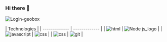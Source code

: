 ### Hi there 👋
![Login-geobox](https://user-images.githubusercontent.com/56373340/158001102-43e2ea05-5d84-4a3b-a8fa-403d0f28a0f5.png)

| Technologies |
| ------------- | ------------- |
| ![html](https://user-images.githubusercontent.com/56373340/158001258-825eb052-e260-4c57-9a2f-9066788bea05.png)  | ![Node js_logo](https://user-images.githubusercontent.com/56373340/158001478-1e878c19-21fb-4a53-bb1f-12b2b0820147.svg) |
| ![javascript](https://user-images.githubusercontent.com/56373340/158001525-bb020961-82d9-4c05-b6ca-c07895a138af.png)  | ![css](https://user-images.githubusercontent.com/56373340/158001559-9c8accdd-dcb6-47c0-900d-91504a657389.png) |
| ![css](https://user-images.githubusercontent.com/56373340/158001559-9c8accdd-dcb6-47c0-900d-91504a657389.png) | ![git](https://user-images.githubusercontent.com/56373340/158001639-0e65452b-3a82-41b1-995d-6ec32f071718.png) |


<!--
**ramiro1998/ramiro1998** is a ✨ _special_ ✨ repository because its `README.md` (this file) appears on your GitHub profile.

Here are some ideas to get you started:
Technologies:
| Comando | Descripción |
| --- | --- |
| git status | Enumera todos los archivos nuevos o modificados |
| git diff | Muestra las diferencias de archivo que no han sido preparadas |

- 🔭 I’m currently working on ...
- 🌱 I’m currently learning ...
- 👯 I’m looking to collaborate on ...
- 🤔 I’m looking for help with ...
- 💬 Ask me about ...
- 📫 How to reach me: ...
- 😄 Pronouns: ...
- ⚡ Fun fact: ...
-->
